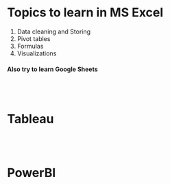# Topics to learn in MS Excel

1. Data cleaning and Storing
2. Pivot tables
3. Formulas
4. Visualizations
#### Also try to learn Google Sheets

<br><br>

# Tableau


<br><br>

# PowerBI